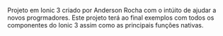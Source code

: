 Projeto em Ionic 3 criado por Anderson Rocha com o intúito de ajudar a novos progrmadores.
Este projeto terá ao final exemplos com todos os componentes do Ionic 3 assim como as principais funções nativas.